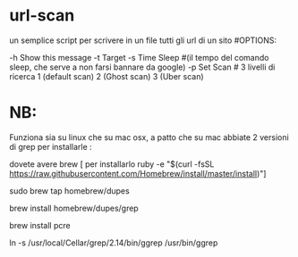 # url-scan
un semplice script per scrivere in un file tutti gli url di un sito
#OPTIONS:

   -h      Show this message
   -t      Target
   -s      Time Sleep #(il tempo del comando sleep, che serve a non farsi bannare da google)
   -p      Set Scan # 3 livelli di ricerca
           1 (default scan)
           2 (Ghost scan)
           3 (Uber scan)
           
# NB:           
Funziona sia su linux che su mac osx, a patto che su mac abbiate 2 versioni di grep
per installarle :

dovete avere brew [ per installarlo ruby -e "$(curl -fsSL https://raw.githubusercontent.com/Homebrew/install/master/install)"]

sudo brew tap homebrew/dupes

brew install homebrew/dupes/grep

brew install pcre

ln -s /usr/local/Cellar/grep/2.14/bin/ggrep /usr/bin/ggrep
